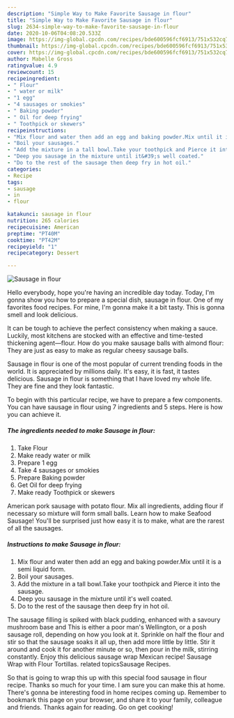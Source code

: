 ```yaml
---
description: "Simple Way to Make Favorite Sausage in flour"
title: "Simple Way to Make Favorite Sausage in flour"
slug: 2634-simple-way-to-make-favorite-sausage-in-flour
date: 2020-10-06T04:08:20.533Z
image: https://img-global.cpcdn.com/recipes/bde600596fcf6913/751x532cq70/sausage-in-flour-recipe-main-photo.jpg
thumbnail: https://img-global.cpcdn.com/recipes/bde600596fcf6913/751x532cq70/sausage-in-flour-recipe-main-photo.jpg
cover: https://img-global.cpcdn.com/recipes/bde600596fcf6913/751x532cq70/sausage-in-flour-recipe-main-photo.jpg
author: Mabelle Gross
ratingvalue: 4.9
reviewcount: 15
recipeingredient:
- " Flour"
- " water or milk"
- "1 egg"
- "4 sausages or smokies"
- " Baking powder"
- " Oil for deep frying"
- " Toothpick or skewers"
recipeinstructions:
- "Mix flour and water then add an egg and baking powder.Mix until it is a semi liquid form."
- "Boil your sausages."
- "Add the mixture in a tall bowl.Take your toothpick and Pierce it into the sausage."
- "Deep you sausage in the mixture until it&#39;s well coated."
- "Do to the rest of the sausage then deep fry in hot oil."
categories:
- Recipe
tags:
- sausage
- in
- flour

katakunci: sausage in flour 
nutrition: 265 calories
recipecuisine: American
preptime: "PT40M"
cooktime: "PT42M"
recipeyield: "1"
recipecategory: Dessert

---
```



![Sausage in flour](https://img-global.cpcdn.com/recipes/bde600596fcf6913/751x532cq70/sausage-in-flour-recipe-main-photo.jpg)

Hello everybody, hope you're having an incredible day today. Today, I'm gonna show you how to prepare a special dish, sausage in flour. One of my favorites food recipes. For mine, I'm gonna make it a bit tasty. This is gonna smell and look delicious.

It can be tough to achieve the perfect consistency when making a sauce. Luckily, most kitchens are stocked with an effective and time-tested thickening agent—flour. How do you make sausage balls with almond flour: They are just as easy to make as regular cheesy sausage balls.

Sausage in flour is one of the most popular of current trending foods in the world. It is appreciated by millions daily. It's easy, it is fast, it tastes delicious. Sausage in flour is something that I have loved my whole life. They are fine and they look fantastic.


To begin with this particular recipe, we have to prepare a few components. You can have sausage in flour using 7 ingredients and 5 steps. Here is how you can achieve it.

<!--inarticleads1-->

##### The ingredients needed to make Sausage in flour:

1. Take  Flour
1. Make ready  water or milk
1. Prepare 1 egg
1. Take 4 sausages or smokies
1. Prepare  Baking powder
1. Get  Oil for deep frying
1. Make ready  Toothpick or skewers


American pork sausage with potato flour. Mix all ingredients, adding flour if necessary so mixture will form small balls. Learn how to make Seafood Sausage! You&#39;ll be surprised just how easy it is to make, what are the rarest of all the sausages. 

<!--inarticleads2-->

##### Instructions to make Sausage in flour:

1. Mix flour and water then add an egg and baking powder.Mix until it is a semi liquid form.
1. Boil your sausages.
1. Add the mixture in a tall bowl.Take your toothpick and Pierce it into the sausage.
1. Deep you sausage in the mixture until it&#39;s well coated.
1. Do to the rest of the sausage then deep fry in hot oil.


The sausage filling is spiked with black pudding, enhanced with a savoury mushroom base and This is either a poor man&#39;s Wellington, or a posh sausage roll, depending on how you look at it. Sprinkle on half the flour and stir so that the sausage soaks it all up, then add more little by little. Stir it around and cook it for another minute or so, then pour in the milk, stirring constantly. Enjoy this delicious sausage wrap Mexican recipe! Sausage Wrap with Flour Tortillas. related topicsSausage Recipes. 

So that is going to wrap this up with this special food sausage in flour recipe. Thanks so much for your time. I am sure you can make this at home. There's gonna be interesting food in home recipes coming up. Remember to bookmark this page on your browser, and share it to your family, colleague and friends. Thanks again for reading. Go on get cooking!
